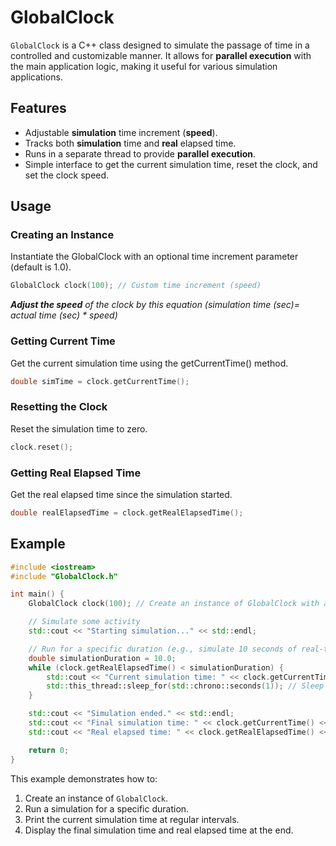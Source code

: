 # GlobalClock
`GlobalClock` is a C++ class designed to simulate the passage of time in a controlled and customizable manner. It allows for **parallel execution** with the main application logic, making it useful for various simulation applications.

## Features
- Adjustable **simulation** time increment (**speed**).
- Tracks both **simulation** time and **real** elapsed time.
- Runs in a separate thread to provide **parallel execution**.
- Simple interface to get the current simulation time, reset the clock, and set the clock speed.

## Usage
### Creating an Instance
Instantiate the GlobalClock with an optional time increment parameter (default is 1.0).
```cpp
GlobalClock clock(100); // Custom time increment (speed)
```
***Adjust the speed** of the clock by this equation (simulation time (sec)= actual time (sec) * speed)*
### Getting Current Time
Get the current simulation time using the getCurrentTime() method.
```cpp
double simTime = clock.getCurrentTime();
```
### Resetting the Clock
Reset the simulation time to zero.
```cpp
clock.reset();
```
### Getting Real Elapsed Time
Get the real elapsed time since the simulation started.
```cpp
double realElapsedTime = clock.getRealElapsedTime();
```

## Example
```cpp
#include <iostream>
#include "GlobalClock.h"

int main() {
    GlobalClock clock(100); // Create an instance of GlobalClock with a custom speed

    // Simulate some activity
    std::cout << "Starting simulation..." << std::endl;

    // Run for a specific duration (e.g., simulate 10 seconds of real-time activity)
    double simulationDuration = 10.0;
    while (clock.getRealElapsedTime() < simulationDuration) {
        std::cout << "Current simulation time: " << clock.getCurrentTime() << " seconds" << std::endl;
        std::this_thread::sleep_for(std::chrono::seconds(1)); // Sleep to prevent busy-waiting
    }

    std::cout << "Simulation ended." << std::endl;
    std::cout << "Final simulation time: " << clock.getCurrentTime() << " seconds" << std::endl;
    std::cout << "Real elapsed time: " << clock.getRealElapsedTime() << " seconds" << std::endl;

    return 0;
}
```
This example demonstrates how to: 
1. Create an instance of `GlobalClock`. 
2. Run a simulation for a specific duration. 
3. Print the current simulation time at regular intervals. 
4. Display the final simulation time and real elapsed time at the end.